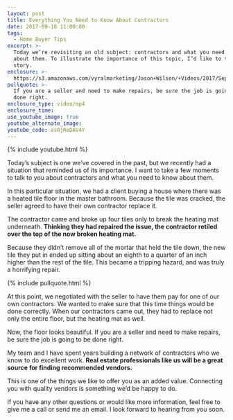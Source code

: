 ```yaml
---
layout: post
title: Everything You Need to Know About Contractors
date: 2017-09-18 11:00:00
tags:
  - Home Buyer Tips
excerpt: >-
  Today we’re revisiting an old subject: contractors and what you need to know
  about them. To illustrate the importance of this topic, I’d like to tell you a
  story.
enclosure: >-
  https://s3.amazonaws.com/vyralmarketing/Jason+Wilson/+Videos/2017/September/Woodstock%252C+GA+Real+Estate+Agent-+Everything+You+Need+to+Know+About+Contractors.mp4
pullquote: >-
  If you are a seller and need to make repairs, be sure the job is going to be
  done right.
enclosure_type: video/mp4
enclosure_time:
use_youtube_image: true
youtube_alternate_image:
youtube_code: es0jReDAV4Y
---
```



{% include youtube.html %}

Today’s subject is one we’ve covered in the past, but we recently had a situation that reminded us of its importance. I want to take a few moments to talk to you about contractors and what you need to know about them.

In this particular situation, we had a client buying a house where there was a heated tile floor in the master bathroom. Because the tile was cracked, the seller agreed to have their own contractor replace it.

The contractor came and broke up four tiles only to break the heating mat underneath. **Thinking they had repaired the issue, the contractor retiled over the top of the now broken heating mat.**

Because they didn’t remove all of the mortar that held the tile down, the new tile they put in ended up sitting about an eighth to a quarter of an inch higher than the rest of the tile. This became a tripping hazard, and was truly a horrifying repair.

{% include pullquote.html %}

At this point, we negotiated with the seller to have them pay for one of our own contractors. We wanted to make sure that this time things would be done correctly. When our contractors came out, they had to replace not only the entire floor, but the heating mat as well.

Now, the floor looks beautiful. If you are a seller and need to make repairs, be sure the job is going to be done right.

My team and I have spent years building a network of contractors who we know to do excellent work. **Real estate professionals like us will be a great source for finding recommended vendors.**

This is one of the things we like to offer you as an added value. Connecting you with quality vendors is something we’d be happy to do.

If you have any other questions or would like more information, feel free to give me a call or send me an email. I look forward to hearing from you soon.